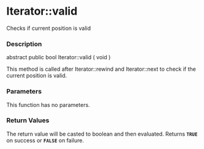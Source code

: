 Iterator::valid
===============

Checks if current position is valid

### Description

<span class="modifier">abstract</span> <span
class="modifier">public</span> <span class="type">bool</span> <span
class="methodname">Iterator::valid</span> ( <span
class="methodparam">void</span> )

This method is called after <span
class="methodname">Iterator::rewind</span> and <span
class="methodname">Iterator::next</span> to check if the current
position is valid.

### Parameters

This function has no parameters.

### Return Values

The return value will be casted to <span class="type">boolean</span> and
then evaluated. Returns **`TRUE`** on success or **`FALSE`** on failure.
